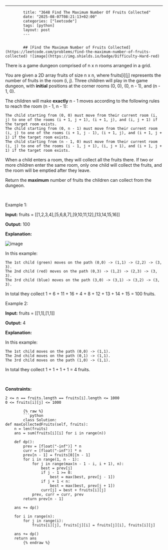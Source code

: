 ---
            title: "3648 Find The Maximum Number Of Fruits Collected"
            date: "2025-08-07T08:21:13+02:00"
            categories: ["leetcode"]
            tags: [python]
            layout: post
            ---
            

            ## [Find the Maximum Number of Fruits Collected](https://leetcode.com/problems/find-the-maximum-number-of-fruits-collected) ![image](https://img.shields.io/badge/Difficulty-Hard-red)

There is a game dungeon comprised of n x n rooms arranged in a grid.

You are given a 2D array fruits of size n x n, where fruits[i][j] represents the number of fruits in the room (i, j). Three children will play in the game dungeon, with **initial** positions at the corner rooms (0, 0), (0, n - 1), and (n - 1, 0).

The children will make **exactly** n - 1 moves according to the following rules to reach the room (n - 1, n - 1):

	The child starting from (0, 0) must move from their current room (i, j) to one of the rooms (i + 1, j + 1), (i + 1, j), and (i, j + 1) if the target room exists.
	The child starting from (0, n - 1) must move from their current room (i, j) to one of the rooms (i + 1, j - 1), (i + 1, j), and (i + 1, j + 1) if the target room exists.
	The child starting from (n - 1, 0) must move from their current room (i, j) to one of the rooms (i - 1, j + 1), (i, j + 1), and (i + 1, j + 1) if the target room exists.

When a child enters a room, they will collect all the fruits there. If two or more children enter the same room, only one child will collect the fruits, and the room will be emptied after they leave.

Return the **maximum** number of fruits the children can collect from the dungeon.

 

Example 1:

**Input:** fruits = [[1,2,3,4],[5,6,8,7],[9,10,11,12],[13,14,15,16]]

**Output:** 100

**Explanation:**

![image](https://assets.leetcode.com/uploads/2024/10/15/example_1.gif)

In this example:

	The 1st child (green) moves on the path (0,0) -> (1,1) -> (2,2) -> (3, 3).
	The 2nd child (red) moves on the path (0,3) -> (1,2) -> (2,3) -> (3, 3).
	The 3rd child (blue) moves on the path (3,0) -> (3,1) -> (3,2) -> (3, 3).

In total they collect 1 + 6 + 11 + 16 + 4 + 8 + 12 + 13 + 14 + 15 = 100 fruits.

Example 2:

**Input:** fruits = [[1,1],[1,1]]

**Output:** 4

**Explanation:**

In this example:

	The 1st child moves on the path (0,0) -> (1,1).
	The 2nd child moves on the path (0,1) -> (1,1).
	The 3rd child moves on the path (1,0) -> (1,1).

In total they collect 1 + 1 + 1 + 1 = 4 fruits.

 

**Constraints:**

	2 <= n == fruits.length == fruits[i].length <= 1000
	0 <= fruits[i][j] <= 1000

            {% raw %}
            ```python
            class Solution:
    def maxCollectedFruits(self, fruits):
        n = len(fruits)
        ans = sum(fruits[i][i] for i in range(n))

        def dp():
            prev = [float("-inf")] * n
            curr = [float("-inf")] * n
            prev[n - 1] = fruits[0][n - 1]
            for i in range(1, n - 1):
                for j in range(max(n - 1 - i, i + 1), n):
                    best = prev[j]
                    if j - 1 >= 0:
                        best = max(best, prev[j - 1])
                    if j + 1 < n:
                        best = max(best, prev[j + 1])
                    curr[j] = best + fruits[i][j]
                prev, curr = curr, prev
            return prev[n - 1]

        ans += dp()

        for i in range(n):
            for j in range(i):
                fruits[i][j], fruits[j][i] = fruits[j][i], fruits[i][j]

        ans += dp()
        return ans
            {% endraw %}
            